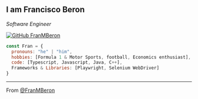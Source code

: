 <h2>I am Francisco Beron</h2>
<p><em>Software Engineer</em></p>

[![GitHub FranMBeron](https://img.shields.io/github/followers/FranMBeron?style=social)](https://github.com/FranMBeron)

```javascript
const Fran = {
  pronouns: "he" | "him",
  hobbies: [Formula 1 & Motor Sports, football, Economics enthusiast],
  code: [Typescript, Javascript, Java, C++],
  Frameworks & Libraries: [Playwright, Selenium WebDriver]
}
```

---

From [@FranMBeron](https://github.com/FranMBeron)

<!--
**FranMBeron/FranMBeron** is a ✨ _special_ ✨ repository because its `README.md` (this file) appears on your GitHub profile.

Here are some ideas to get you started:

- 🔭 I’m currently working on ...
- 🌱 I’m currently learning ...
- 👯 I’m looking to collaborate on ...
- 🤔 I’m looking for help with ...
- 💬 Ask me about ...
- 📫 How to reach me: ...
- 😄 Pronouns: ...
- ⚡ Fun fact: ...
-->
